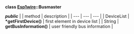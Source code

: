 **class [Esp1wire](./Esp1wire.md)::Busmaster**

***public***
| | method | description |
| --- | --- | --- |
| DeviceList | **\*getFirstDevice()** | first element in device list |
| String | **getBusInformation()** | user friendly bus information |
